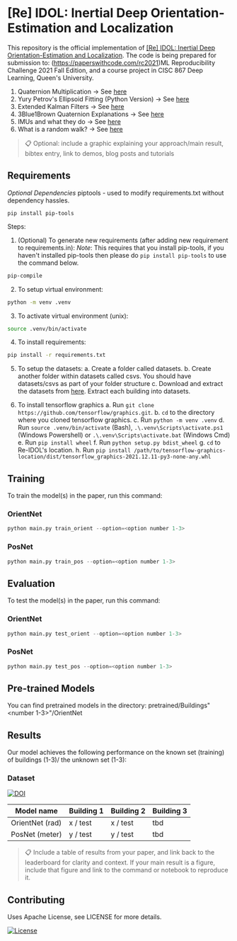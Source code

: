 
# [Re] IDOL: Inertial Deep Orientation-Estimation and Localization

This repository is the official implementation of [[Re] IDOL: Inertial Deep Orientation-Estimation and Localization](https://arxiv.org/abs/2030.12345). The code is being prepared for submission to: (https://paperswithcode.com/rc2021)ML Reproducibility Challenge 2021 Fall Edition, and a course project in CISC 867 Deep Learning, Queen's University.

1. Quaternion Multiplication -> See [here](https://www.sciencedirect.com/topics/computer-science/quaternion-multiplication)
2. Yury Petrov's Ellipsoid Fitting (Python Version) -> See [here](https://github.com/marksemple/pyEllipsoid_Fit)
3. Extended Kalman Filters -> See [here](https://towardsdatascience.com/extended-kalman-filter-43e52b16757d)
4. 3Blue1Brown Quaternion Explanations -> See [here](https://www.youtube.com/watch?v=d4EgbgTm0Bg)
5. IMUs and what they do -> See [here](https://www.arrow.com/en/research-and-events/articles/imu-principles-and-applications)
6. What is a random walk? -> See [here]()


>📋  Optional: include a graphic explaining your approach/main result, bibtex entry, link to demos, blog posts and tutorials

## Requirements

*Optional Dependencies*
piptools - used to modify requirements.txt without dependency hassles.

```setup
pip install pip-tools
```

Steps: 

1. (Optional) To generate new requirements (after adding new requirement to requirements.in): 
*Note*: This requires that you install pip-tools, if you haven't installed pip-tools then 
please do `pip install pip-tools` to use the command below.

```sh
pip-compile
```

2. To setup virtual environment: 

```sh
python -m venv .venv
```

3. To activate virtual environment (unix): 
   
```sh
source .venv/bin/activate
```

4. To install requirements:

```sh
pip install -r requirements.txt
```

5. To setup the datasets: 
    a. Create a folder called datasets.
    b. Create another folder within datasets called csvs. You should have datasets/csvs as part of your folder structure
    c. Download and extract the datasets from [here](https://zenodo.org/record/4484093). Extract each building into 
    datasets.

6. To install tensorflow graphics
    a. Run `git clone https://github.com/tensorflow/graphics.git`.
    b. `cd` to the directory where you cloned tensorflow graphics.
    c. Run `python -m venv .venv`
    d. Run `source .venv/bin/activate` (Bash), `.\.venv\Scripts\activate.ps1` (Windows Powershell) or 
    `.\.venv\Scripts\activate.bat` (Windows Cmd)
    e. Run `pip install wheel`
    f. Run `python setup.py bdist_wheel`
    g. `cd` to Re-IDOL's location.
    h. Run `pip install /path/to/tensorflow-graphics-location/dist/tensorflow_graphics-2021.12.11-py3-none-any.whl`


## Training

To train the model(s) in the paper, run this command:

### OrientNet 

```python
python main.py train_orient --option=<option number 1-3>
```

### PosNet 

```python
python main.py train_pos --option=<option number 1-3>
```


## Evaluation

To test the model(s) in the paper, run this command: 

### OrientNet 

```python
python main.py test_orient --option=<option number 1-3>
```

### PosNet 

```python
python main.py test_pos --option=<option number 1-3>
```


## Pre-trained Models

You can find pretrained models in the directory: pretrained/Buildings"<number 1-3>"/OrientNet

## Results

Our model achieves the following performance on the known set (training) of buildings (1-3)/ the unknown set (1-3):

### Dataset
[![DOI](https://zenodo.org/badge/DOI/10.5281/zenodo.4484093.svg)](https://doi.org/10.5281/zenodo.4484093)

| Model name       | Building 1     | Building 2     | Building 3     |
| ---------------- | -------------- | -------------- | -------------- |
| OrientNet (rad)  | x    /  test   | x     /  test  | tbd            |
| PosNet (meter)   | y    /  test   | y     /  test  | tbd            | 

>📋  Include a table of results from your paper, and link back to the leaderboard for clarity and context. If your main result is a figure, include that figure and link to the command or notebook to reproduce it. 


## Contributing

Uses Apache License, see LICENSE for more details. 

[![License](https://img.shields.io/badge/License-Apache%202.0-blue.svg)](https://opensource.org/licenses/Apache-2.0)


